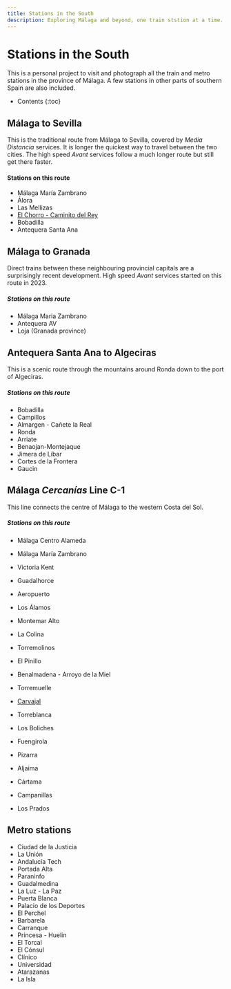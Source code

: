 ```yaml
---
title: Stations in the South
description: Exploring Málaga and beyond, one train ststion at a time. A personal view in words and photos. 
---
```


#  Stations in the South

This is a personal project to visit and photograph all the train and metro stations in the province of Málaga. A few stations in other parts of southern Spain are also included.

* Contents
{:toc} 


## Málaga to Sevilla 

This is the traditional route from Málaga to Sevilla, covered by *Media Distancia* services. It is longer the quickest way to travel between the two cities. The high speed *Avant* services follow a much longer route but still get there faster. 

#### Stations on this route 
- Málaga María Zambrano
- Álora
- Las Mellizas
- [El Chorro - Caminito del Rey](_malaga-stations/el-chorro.md)
- Bobadilla
- Antequera Santa Ana

## Málaga to Granada

Direct trains between these neighbouring provincial capitals are a surprisingly recent development. High speed *Avant* services started on this route in 2023. 

##### Stations on this route 
- Málaga Maria Zambrano
- Antequera AV
- Loja (Granada province) 

## Antequera Santa Ana to Algeciras

This is a scenic route through the mountains around Ronda down to the port of Algeciras. 

##### Stations on this route
- Bobadilla 
- Campillos
- Almargen - Cañete la Real
- Ronda
- Arriate
- Benaojan-Montejaque
- Jimera de Líbar
- Cortes de la Frontera
- Gaucin

## Málaga *Cercanías* Line C-1

This line connects the centre of Málaga to the western Costa del Sol. 

##### Stations on this route 
- Málaga Centro Alameda
- Málaga María Zambrano 
- Victoria Kent
- Guadalhorce
- Aeropuerto
- Los Álamos
- Montemar Alto
- La Colina
- Torremolinos
- El Pinillo
- Benalmadena - Arroyo de la Miel
- Torremuelle
- [Carvajal](_malaga-stations/carvajal.md)
- Torreblanca
- Los Boliches
- Fuengirola



- Pizarra
- Aljaima
- Cártama
- Campanillas
- Los Prados

## Metro stations

- Ciudad de la Justicia
- La Unión
- Andalucía Tech
- Portada Alta
- Paraninfo
- Guadalmedina
- La Luz - La Paz
- Puerta Blanca
- Palacio de los Deportes
- El Perchel
- Barbarela
- Carranque
- Princesa - Huelin
- El Torcal
- El Cónsul
- Clínico
- Universidad
- Atarazanas
- La Isla
